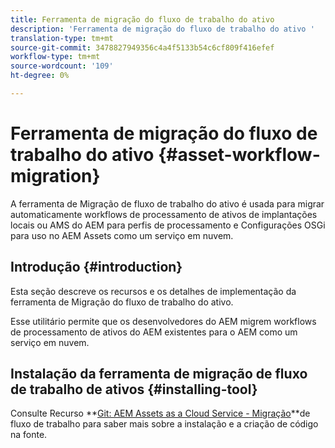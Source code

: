 ```yaml
---
title: Ferramenta de migração do fluxo de trabalho do ativo
description: 'Ferramenta de migração do fluxo de trabalho do ativo '
translation-type: tm+mt
source-git-commit: 3478827949356c4a4f5133b54c6cf809f416efef
workflow-type: tm+mt
source-wordcount: '109'
ht-degree: 0%

---
```



# Ferramenta de migração do fluxo de trabalho do ativo {#asset-workflow-migration}

A ferramenta de Migração de fluxo de trabalho do ativo é usada para migrar automaticamente workflows de processamento de ativos de implantações locais ou AMS do AEM para perfis de processamento e Configurações OSGi para uso no AEM Assets como um serviço em nuvem.

## Introdução {#introduction}

Esta seção descreve os recursos e os detalhes de implementação da ferramenta de Migração do fluxo de trabalho do ativo.

Esse utilitário permite que os desenvolvedores do AEM migrem workflows de processamento de ativos do AEM existentes para o AEM como um serviço em nuvem.

## Instalação da ferramenta de migração de fluxo de trabalho de ativos {#installing-tool}

Consulte Recurso **[Git: AEM Assets as a Cloud Service - Migração](https://github.com/adobe/aem-cloud-migration)**de fluxo de trabalho para saber mais sobre a instalação e a criação de código na fonte.
